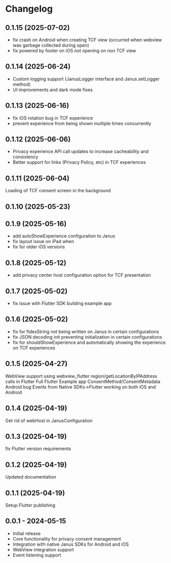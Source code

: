 # Changelog

## 0.1.15 (2025-07-02)

- fix crash on Android when creating TCF view (occurred when webview was garbage collected during open)
- fix powered by footer on iOS not opening on non TCF view


## 0.1.14 (2025-06-24)

- Custom logging support (JanusLogger interface and Janus.setLogger method)
- UI improvements and dark mode fixes


## 0.1.13 (2025-06-16)

- fix iOS rotation bug in TCF experience
- prevent experience from being shown multiple times concurrently


## 0.1.12 (2025-06-06)

- Privacy experience API call updates to increase cacheability and consistency
- Better support for links (Privacy Policy, etc) in TCF experiences


## 0.1.11 (2025-06-04)

Loading of TCF consent screen in the background


## 0.1.10 (2025-05-23)


## 0.1.9 (2025-05-16)

- add autoShowExperience configuration to Janus
- fix layout issue on iPad when
- fix for older iOS versions


## 0.1.8 (2025-05-12)

- add privacy center host configuration option for TCF presentation


## 0.1.7 (2025-05-02)

- fix issue with Flutter SDK building example app


## 0.1.6 (2025-05-02)

- fix for fidesString not being written on Janus in certain configurations
- fix JSON decoding init preventing initialization in certain configurations
- fix for shouldShowExperience and automatically showing the experience on TCF experiences


## 0.1.5 (2025-04-27)

WebView support using webview_flutter
region/getLocationByIPAddress calls in Flutter
Full Flutter Example app
ConsentMethod/ConsentMetadata Android bug
Events from Native SDKs->Flutter working on both iOS and Android


## 0.1.4 (2025-04-19)

Get rid of webHost in JanusConfiguration


## 0.1.3 (2025-04-19)

fix Flutter version requirements


## 0.1.2 (2025-04-19)

Updated documentation


## 0.1.1 (2025-04-19)

Setup Flutter publishing


## 0.0.1 - 2024-05-15

* Initial release
* Core functionality for privacy consent management
* Integration with native Janus SDKs for Android and iOS
* WebView integration support
* Event listening support

